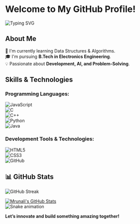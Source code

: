 # Welcome to My GitHub Profile! 

![Typing SVG](https://readme-typing-svg.demolab.com?font=Fira+Code&pause=1000&color=FF1493&width=435&lines=HELLO!;Welcome+to+my+profile!+;Exploring+Backend+Development;Building+AI+and+ML+Projects;Learning+Data+Structures+and+Algorithms+)

## About Me 
🔭 I'm currently learning Data Structures & Algorithms.  
🎓 I'm pursuing **B.Tech in Electronics Engineering**.  
💡 Passionate about **Development, AI, and Problem-Solving**.  

## Skills & Technologies   

### Programming Languages:  
![JavaScript](https://img.shields.io/badge/JavaScript-F7DF1E?style=for-the-badge&logo=javascript&logoColor=black)  
![C](https://img.shields.io/badge/C-00599C?style=for-the-badge&logo=c&logoColor=white)  
![C++](https://img.shields.io/badge/C%2B%2B-00599C?style=for-the-badge&logo=c%2B%2B&logoColor=white)  
![Python](https://img.shields.io/badge/Python-3776AB?style=for-the-badge&logo=python&logoColor=white)  
![Java](https://img.shields.io/badge/Java-007396?style=for-the-badge&logo=java&logoColor=white)  

###  Development Tools & Technologies:  
![HTML5](https://img.shields.io/badge/HTML5-E34F26?style=for-the-badge&logo=html5&logoColor=white)  
![CSS3](https://img.shields.io/badge/CSS3-1572B6?style=for-the-badge&logo=css3&logoColor=white)  
![GitHub](https://img.shields.io/badge/GitHub-181717?style=for-the-badge&logo=github&logoColor=white)  

## 📊 GitHub Stats  

![GitHub Streak](https://github-readme-streak-stats.herokuapp.com/?user=mrunali0204&theme=dark&hide_border=true)  

[![Mrunali's GitHub Stats](https://github-readme-stats.vercel.app/api?username=mrunali0204&show_icons=true&theme=dark&hide_border=true)](https://github.com/mrunali0204)  
![Snake animation](https://github.com/Mrunali0204/mrunali0204/blob/output/snake.svg)

**Let’s innovate and build something amazing together!** 

